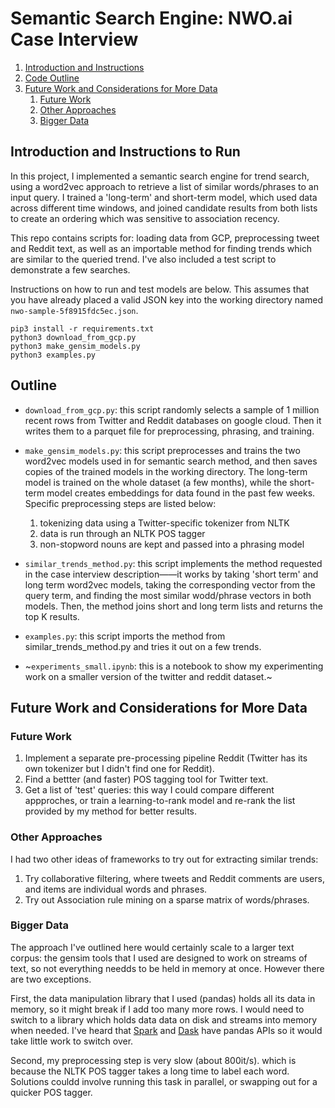 # Semantic Search Engine: NWO.ai Case Interview
1. [Introduction and Instructions](#introduction)
2. [Code Outline](#outline)
3. [Future Work and Considerations for More Data](#more)
    1. [Future Work](#future)
    2. [Other Approaches](#other)
    3. [Bigger Data](#bigdata)


## Introduction and Instructions to Run <a name="introduction"></a>
In this project, I implemented a semantic search engine for trend search, using a word2vec approach to retrieve a list of similar words/phrases to an input query. I trained a 'long-term' and short-term model, which used data across different time windows, and joined candidate results from both lists to create an ordering which was sensitive to association recency.

This repo contains scripts for: loading data from GCP, preprocessing tweet and Reddit text, as well as an importable method for finding trends which are similar to the queried trend. I've also included a test script to demonstrate a few searches.

Instructions on how to run and test models are below. This assumes that you have already placed a valid JSON key into the working directory named `nwo-sample-5f8915fdc5ec.json`.

```
pip3 install -r requirements.txt
python3 download_from_gcp.py
python3 make_gensim_models.py
python3 examples.py
```

## Outline <a name="outline"></a>

- `download_from_gcp.py`: this script randomly selects a sample of 1 million recent rows from Twitter and Reddit databases on google cloud. Then it writes them to a parquet file for preprocessing, phrasing, and training.
- `make_gensim_models.py`: this script preprocesses and trains the two word2vec models used in for semantic search method, and then saves copies of the trained models in the working directory. The long-term model is trained on the whole dataset (a few months), while the short-term model creates embeddings for data found in the past few weeks. Specific preprocessing steps are listed below:
    1. tokenizing data using a Twitter-specific tokenizer from NLTK
    2. data is run through an NLTK POS tagger
    3. non-stopword nouns are kept and passed into a phrasing model

- `similar_trends_method.py`: this script implements the method requested in the case interview description——it works by taking 'short term' and long term word2vec models, taking the corresponding vector from the query term, and finding the most similar wodd/phrase vectors in both models. Then, the method joins short and long term lists and returns the top K results.
- `examples.py`: this script imports the method from similar_trends_method.py and tries it out on a few trends.
- ~`experiments_small.ipynb`: this is a notebook to show my experimenting work on a smaller version of the twitter and reddit dataset.~

## Future Work and Considerations for More Data<a name="more"></a>

### Future Work <a name="future"></a>
1. Implement a separate pre-processing pipeline Reddit (Twitter has its own tokenizer but I didn't find one for Reddit).
2. Find a bettter (and faster) POS tagging tool for Twitter text.
3. Get a list of 'test' queries: this way I could compare different appproches, or train a learning-to-rank model and re-rank the list provided by my method for better results.

### Other Approaches <a name="other"></a>
I had two other ideas of frameworks to try out for extracting similar trends:

1. Try collaborative filtering, where tweets and Reddit comments are users, and items are individual words and phrases.
2. Try out Association rule mining on a sparse matrix of words/phrases.

### Bigger Data <a name="bigdata"></a>
The approach I've outlined here would certainly scale to a larger text corpus: the gensim tools that I used are designed to work on streams of text, so not everything needds to be held in memory at once. However there are two exceptions.

First, the data manipulation library that I used (pandas) holds all its data in memory, so it might break if I add too many more rows. I would need to switch to a library which holds data data on disk and streams into memory when needed. I've heard that [Spark](https://spark.apache.org/) and [Dask](https://dask.org/) have pandas APIs so it would take little work to switch over.

Second, my preprocessing step is very slow (about 800it/s). which is because the NLTK POS tagger takes a long time to label each word. Solutions couldd involve running this task in parallel, or swapping out for a quicker POS tagger.
